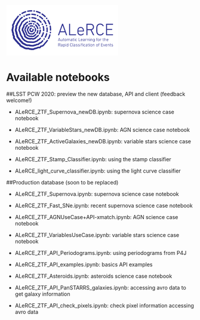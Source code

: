 <img src="alerce_logo_rgb_01.png" width="300">

# Available notebooks

##LSST PCW 2020: preview the new database, API and client (feedback welcome!)

* ALeRCE_ZTF_Supernova_newDB.ipynb: supernova science case notebook

* ALeRCE_ZTF_VariableStars_newDB.ipynb: AGN science case notebook

* ALeRCE_ZTF_ActiveGalaxies_newDB.ipynb: variable stars science case notebook

* ALeRCE_ZTF_Stamp_Classifier.ipynb: using the stamp classifier

* ALeRCE_light_curve_classifier.ipynb: using the light curve classifier

##Production database (soon to be replaced)

* ALeRCE_ZTF_Supernova.ipynb: supernova science case notebook

* ALeRCE_ZTF_Fast_SNe.ipynb: recent supernova science case notebook

* ALeRCE_ZTF_AGNUseCase+API-xmatch.ipynb: AGN science case notebook

* ALeRCE_ZTF_VariablesUseCase.ipynb: variable stars science case notebook

* ALeRCE_ZTF_API_Periodograms.ipynb: using periodograms from P4J

* ALeRCE_ZTF_API_examples.ipynb: basics API examples

* ALeRCE_ZTF_Asteroids.ipynb: asteroids science case notebook

* ALeRCE_ZTF_API_PanSTARRS_galaxies.ipynb: accessing avro data to get galaxy information

* ALeRCE_ZTF_API_check_pixels.ipynb: check pixel information accessing avro data






